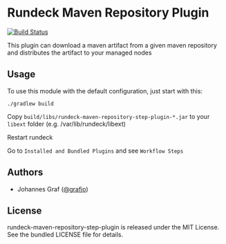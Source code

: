 # Rundeck Maven Repository Plugin

[![Build Status](https://travis-ci.org/grafjo/rundeck-maven-repository-step-plugin.svg?branch=master)](https://travis-ci.org/grafjo/rundeck-maven-repository-step-plugin)

This plugin can download a maven artifact from a given maven repository
and distributes the artifact to your managed nodes

## Usage

To use this module with the default configuration, just start with this:

```
./gradlew build
```

Copy  `build/libs/rundeck-maven-repository-step-plugin-*.jar` to your `libext` folder (e.g. /var/lib/rundeck/libext)

Restart rundeck

Go to `Installed and Bundled Plugins` and see ` Workflow Steps `


## Authors
* Johannes Graf ([@grafjo](https://github.com/grafjo))


## License

rundeck-maven-repository-step-plugin is released under the MIT License.
See the bundled LICENSE file for details.
